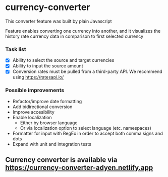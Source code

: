 # currency-converter

This converter feature was built by plain Javascript

Feature enables converting one currency into another, and it visualizes the history rate currency data in comparison to first selected currency

### Task list 

- [x] Ability to select the source and target currencies
- [x] Ability to input the source amount
- [x] Conversion rates must be pulled from a third-party API. We recommend using https://ratesapi.io/

### Possible improvements

* Refactor/improve date formatting 
* Add bidirectional conversion 
* Improve accesibility
* Enable localization
    * Either by browser language
    * Or via localization option to select language (etc. namespaces)
* Formatter for input with RegEx in order to accept both comma signs and dots
* Expand with unit and integration tests

## Currency converter is available via https://currency-converter-adyen.netlify.app